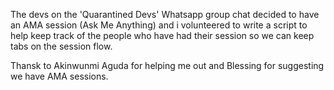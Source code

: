 The devs on the 'Quarantined Devs' Whatsapp group chat decided to have an AMA session (Ask Me Anything) and i volunteered
to write a script to help keep track of the people who have had their session so we can keep tabs on the session flow.

Thansk to Akinwunmi Aguda for helping me out and Blessing for suggesting we have AMA sessions.
